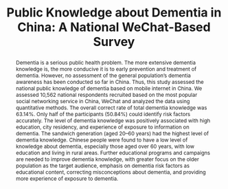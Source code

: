 ---
pages: "4231"
keywords: ['dementia', ' knowledge', ' risk factors', ' WeChat']
authors: ['Liu, Dan ', ' Cheng, Guirong ', ' An, Lina ', ' Gan, Xuguang ', ' Wu, Yulian ', ' Zhang, Bo ', ' Hu, Sheng ', ' Zeng, Yan ', ' Wu, Liang']
publication: "International Journal of Environmental Research and Public Health"
number: "21"
abstract: "Dementia is a serious public health problem. The more extensive dementia knowledge is, the more conducive it is to early prevention and treatment of dementia. However, no assessment of the general population&rsquo;s dementia awareness has been conducted so far in China. Thus, this study assessed the national public knowledge of dementia based on mobile internet in China. We assessed 10,562 national respondents recruited based on the most popular social networking service in China, WeChat and analyzed the data using quantitative methods. The overall correct rate of total dementia knowledge was 63.14%. Only half of the participants (50.84%) could identify risk factors accurately. The level of dementia knowledge was positively associated with high education, city residency, and experience of exposure to information on dementia. The sandwich generation (aged 20&ndash;60 years) had the highest level of dementia knowledge. Chinese people were found to have a low level of knowledge about dementia, especially those aged over 60 years, with low education and living in rural areas. Further educational programs and campaigns are needed to improve dementia knowledge, with greater focus on the older population as the target audience, emphasis on dementia risk factors as educational content, correcting misconceptions about dementia, and providing more experience of exposure to dementia."
doi: "10.3390/ijerph16214231"
links:
 - name: url
   link: https://www.mdpi.com/1660-4601/16/21/4231)
shorttitle: "Public Knowledge about Dementia in China"
copyright: "http://creativecommons.org/licenses/by/3.0/"
volume: "16"
title: "Public Knowledge about Dementia in China: A National WeChat-Based Survey"
ENTRYTYPE: "article"
enableToc: False
enableWhoami: True
pinned: False
publishDate: "2019-01-01"
---